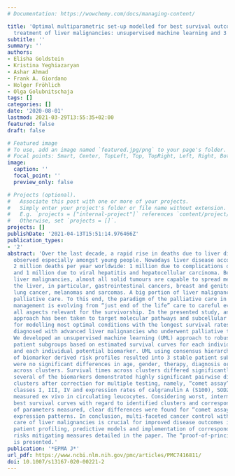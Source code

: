 ```yaml
---
# Documentation: https://wowchemy.com/docs/managing-content/

title: 'Optimal multiparametric set-up modelled for best survival outcomes in palliative
  treatment of liver malignancies: unsupervised machine learning and 3 PM recommendations'
subtitle: ''
summary: ''
authors:
- Elisha Goldstein
- Kristina Yeghiazaryan
- Ashar Ahmad
- Frank A. Giordano
- Holger Fröhlich
- Olga Golubnitschaja
tags: []
categories: []
date: '2020-08-01'
lastmod: 2021-03-29T13:55:35+02:00
featured: false
draft: false

# Featured image
# To use, add an image named `featured.jpg/png` to your page's folder.
# Focal points: Smart, Center, TopLeft, Top, TopRight, Left, Right, BottomLeft, Bottom, BottomRight.
image:
  caption: ''
  focal_point: ''
  preview_only: false

# Projects (optional).
#   Associate this post with one or more of your projects.
#   Simply enter your project's folder or file name without extension.
#   E.g. `projects = ["internal-project"]` references `content/project/deep-learning/index.md`.
#   Otherwise, set `projects = []`.
projects: []
publishDate: '2021-04-13T15:51:14.976466Z'
publication_types:
- '2'
abstract: 'Over the last decade, a rapid rise in deaths due to liver disease has been
  observed especially amongst young people. Nowadays liver disease accounts for approximately
  2 million deaths per year worldwide: 1 million due to complications of cirrhosis
  and 1 million due to viral hepatitis and hepatocellular carcinoma. Besides primary
  liver malignancies, almost all solid tumours are capable to spread metastases to
  the liver, in particular, gastrointestinal cancers, breast and genitourinary cancers,
  lung cancer, melanomas and sarcomas. A big portion of liver malignancies undergo
  palliative care. To this end, the paradigm of the palliative care in the liver cancer
  management is evolving from “just end of the life” care to careful evaluation of
  all aspects relevant for the survivorship. In the presented study, an evidence-based
  approach has been taken to target molecular pathways and subcellular components
  for modelling most optimal conditions with the longest survival rates for patients
  diagnosed with advanced liver malignancies who underwent palliative treatments.
  We developed an unsupervised machine learning (UML) approach to robustly identify
  patient subgroups based on estimated survival curves for each individual patient
  and each individual potential biomarker. UML using consensus hierarchical clustering
  of biomarker derived risk profiles resulted into 3 stable patient subgroups. There
  were no significant differences in age, gender, therapy, diagnosis or comorbidities
  across clusters. Survival times across clusters differed significantly. Furthermore,
  several of the biomarkers demonstrated highly significant pairwise differences between
  clusters after correction for multiple testing, namely, “comet assay” patterns of
  classes I, III, IV and expression rates of calgranulin A (S100), SOD2 and profilin—all
  measured ex vivo in circulating leucocytes. Considering worst, intermediate and
  best survival curves with regard to identified clusters and corresponding patterns
  of parameters measured, clear differences were found for “comet assay” and S100
  expression patterns. In conclusion, multi-faceted cancer control within the palliative
  care of liver malignancies is crucial for improved disease outcomes including individualised
  patient profiling, predictive models and implementation of corresponding cost-effective
  risks mitigating measures detailed in the paper. The “proof-of-principle” model
  is presented.'
publication: '*EPMA J*'
url_pdf: https://www.ncbi.nlm.nih.gov/pmc/articles/PMC7416811/
doi: 10.1007/s13167-020-00221-2
---
```

